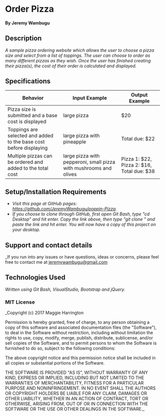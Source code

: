 # Order Pizza

#### By Jeremy Wambugu

## Description

_A sample pizza ordering website which allows the user to choose a pizza size and select from a list of toppings. The user can choose to order as many different pizzas as they wish. Once the user has finished creating their pizza(s), the cost of their order is calculated and displayed._

## Specifications

| Behavior | Input Example | Output Example |
|----------|---------------|----------------|
| Pizza size is submitted and a base cost is displayed | large pizza | $20 |
| Toppings are selected and added to the base cost before displaying | large pizza with pineapple | Total due: $22 |
| Multiple pizzas can be ordered and added to the total cost | large pizza with pepperoni, small pizza with mushrooms and olives | Pizza 1: $22, Pizza 2: $16, Total due: $38 |

## Setup/Installation Requirements

* _Visit this page at GitHub pages: https://github.com/JeremyWambugu/poppin-Pizza._
* _If you choose to clone through GitHub, first open Git Bash, type "cd Desktop" and hit enter. Copy the link above, then type "git clone " and paste the link and hit enter. You will now have a copy of this project on your desktop._

## Support and contact details

_If you run into any issues or have questions, ideas or concerns, please feel free to contact me at jeremywambugu@gmail.com

## Technologies Used

_Written using Git Bash, VisualStudio, Bootstrap and jQuery._

### MIT License

_Copyright (c) 2017 Maggie Harrington

Permission is hereby granted, free of charge, to any person obtaining a copy of this software and associated documentation files (the "Software"), to deal in the Software without restriction, including without limitation the rights to use, copy, modify, merge, publish, distribute, sublicense, and/or sell copies of the Software, and to permit persons to whom the Software is furnished to do so, subject to the following conditions:

The above copyright notice and this permission notice shall be included in all copies or substantial portions of the Software.

THE SOFTWARE IS PROVIDED "AS IS", WITHOUT WARRANTY OF ANY KIND, EXPRESS OR IMPLIED, INCLUDING BUT NOT LIMITED TO THE WARRANTIES OF MERCHANTABILITY, FITNESS FOR A PARTICULAR PURPOSE AND NONINFRINGEMENT. IN NO EVENT SHALL THE AUTHORS OR COPYRIGHT HOLDERS BE LIABLE FOR ANY CLAIM, DAMAGES OR OTHER LIABILITY, WHETHER IN AN ACTION OF CONTRACT, TORT OR OTHERWISE, ARISING FROM, OUT OF OR IN CONNECTION WITH THE SOFTWARE OR THE USE OR OTHER DEALINGS IN THE
SOFTWARE._
